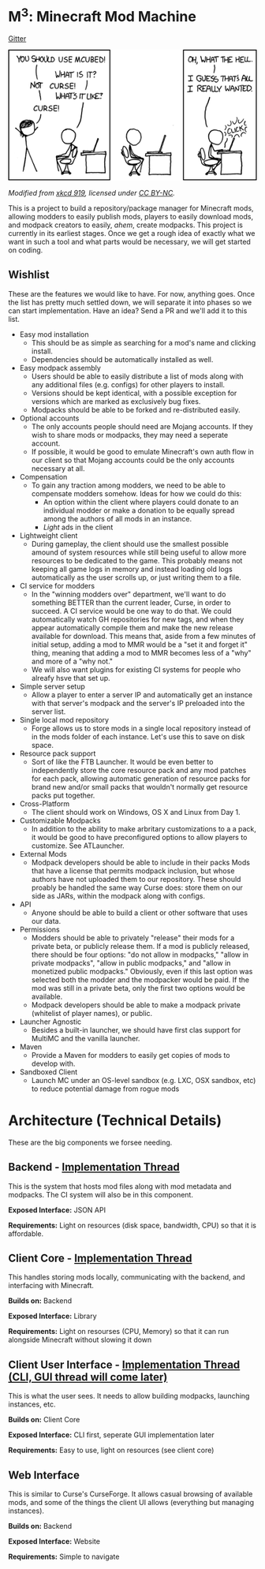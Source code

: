 M<sup>3</sup>: Minecraft Mod Machine
====================================

[Gitter](https://gitter.im/MCModMachine/main)

![Comic describing our goal](https://github.com/MCModMachine/Design/raw/master/xkcd.png)

*Modified from [xkcd 919](https://xkcd.com/919), licensed under [CC BY-NC](http://creativecommons.org/licenses/by-nc/2.5/).*

This is a project to build a repository/package manager for Minecraft mods,
allowing modders to easily publish mods, players to easily download mods, and
modpack creators to easily, *ahem*, create modpacks. This project is currently
in its earliest stages. Once we get a rough idea of exactly what we want in
such a tool and what parts would be necessary, we will get started on coding.


Wishlist
--------

These are the features we would like to have. For now, anything goes. Once the
list has pretty much settled down, we will separate it into phases so we can
start implementation. Have an idea? Send a PR and we'll add it to this list.

* Easy mod installation
  * This should be as simple as searching for a mod's name and clicking install.
  * Dependencies should be automatically installed as well.
* Easy modpack assembly
  * Users should be able to easily distribute a list of mods along with any
    additional files (e.g. configs) for other players to install.
  * Versions should be kept identical, with a possible exception for versions
    which are marked as exclusively bug fixes.
  * Modpacks should be able to be forked and re-distributed easily.
* Optional accounts
  * The only accounts people should need are Mojang accounts. If they wish to
    share mods or modpacks, they may need a seperate account.
  * If possible, it would be good to emulate Minecraft's own auth flow in our
    client so that Mojang accounts could be the only accounts necessary at all.
* Compensation
  * To gain any traction among modders, we need to be able to compensate modders
    somehow. Ideas for how we could do this:
    * An option within the client where players could donate to an individual
      modder or make a donation to be equally spread among the authors of all
      mods in an instance.
    * *Light* ads in the client
* Lightweight client
  * During gameplay, the client should use the smallest possible amound of
    system resources while still being useful to allow more resources to be
    dedicated to the game. This probably means not keeping all game logs in
    memory and instead loading old logs automatically as the user scrolls up,
    or just writing them to a file.
* CI service for modders
  * In the "winning modders over" department, we'll want to do something BETTER
    than the current leader, Curse, in order to succeed. A CI service would be
    one way to do that. We could automatically watch GH repositories for new
    tags, and when they appear automatically compile them and make the new
    release available for download. This means that, aside from a few minutes of
    initial setup, adding a mod to MMR would be a "set it and forget it" thing,
    meaning that adding a mod to MMR becomes less of a "why" and more of a "why
    not."
  * We will also want plugins for existing CI systems for people who alreafy hsve that set up.
* Simple server setup
  * Allow a player to enter a server IP and automatically get an instance with
    that server's modpack and the server's IP preloaded into the server list.
* Single local mod repository
  * Forge allows us to store mods in a single local repository instead of in the
    mods folder of each instance. Let's use this to save on disk space.
* Resource pack support
  * Sort of like the FTB Launcher. It would be even better to independently
    store the core resource pack and any mod patches for each pack, allowing
    automatic generation of resource packs for brand new and/or small packs that
    wouldn't normally get resource packs put together.
* Cross-Platform
  * The client should work on Windows, OS X and Linux from Day 1.
* Customizable Modpacks
  * In addition to the ability to make arbritary customizations to a a pack, it
    would be good to have preconfigured options to allow players to customize.
    See ATLauncher.
* External Mods
  * Modpack developers should be able to include in their packs Mods that have a
    license that permits modpack inclusion, but whose authors have not
    uploaded them to our repository. These should proably be handled the same
    way Curse does: store them on our side as JARs, within the modpack along
    with configs.
* API
  * Anyone should be able to build a client or other software that uses our data.
* Permissions
  * Modders should be able to privately "release" their mods for a private beta,
    or publicly release them. If a mod is publicly released, there should be
    four options: "do not allow in modpacks," "allow in private modpacks",
    "allow in public modpacks," and "allow in monetized public modpacks."
    Obviously, even if this last option was selected both the modder and the
    modpacker would be paid. If the mod was still in a private beta, only the
    first two options would be available.
  * Modpack developers should be able to make a modpack private (whitelist of
    player names), or public.
* Launcher Agnostic
  * Besides a built-in launcher, we should have first clas support for MultiMC and the vanilla launcher.
* Maven
  * Provide a Maven for modders to easily get copies of mods to develop with.
* Sandboxed Client
  * Launch MC under an OS-level sandbox (e.g. LXC, OSX sandbox, etc) to reduce potential damage from rogue mods
    
Architecture (Technical Details)
================================

These are the big components we forsee needing.

Backend - [Implementation Thread](https://github.com/MCModMachine/Design/issues/1)
-------

This is the system that hosts mod files along with mod metadata and modpacks.
The CI system will also be in this component.

**Exposed Interface:** JSON API

**Requirements:** Light on resources (disk space, bandwidth, CPU) so that it is
affordable.

Client Core - [Implementation Thread](https://github.com/MCModMachine/Design/issues/2)
-----------

This handles storing mods locally, communicating with the backend, and
interfacing with Minecraft.

**Builds on:** Backend

**Exposed Interface:** Library

**Requirements:** Light on resourses (CPU, Memory) so that it can run alongside
Minecraft without slowing it down

Client User Interface - [Implementation Thread (CLI, GUI thread will come later)](https://github.com/MCModMachine/Design/issues/3)
---------------------

This is what the user sees. It needs to allow building modpacks, launching
instances, etc.

**Builds on:** Client Core

**Exposed Interface:** CLI first, seperate GUI implementation later

**Requirements:** Easy to use, light on resources (see client core)

Web Interface
-------------

This is similar to Curse's CurseForge. It allows casual browsing of available
mods, and some of the things the client UI allows (everything but managing
instances).

**Builds on:** Backend

**Exposed Interface:** Website

**Requirements:** Simple to navigate
